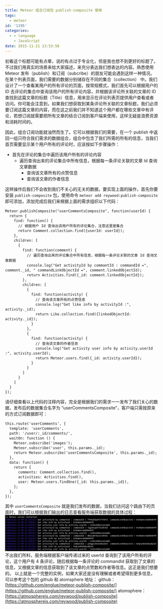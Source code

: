 ```yaml
---
title: Meteor 组合订阅包 publish-composite 使用
tags:
  - meteor
id: '1195'
categories:
  - - language
    - JavaScript
date: 2015-11-21 13:53:58
---
```


初看这个标题可能有点晕，说的有点过于专业化，但是我也想不到更好的标题了。不过我们用真实的场景来给大家描述，来充分表达我们想表达的内容。熟悉使用 Meteor 发布（publish）和订阅（subcribe）的朋友可能会遇到这样一种情况。在某个列表页面，我们需要的数据分别储存在不同的集合（collection） 中。我们设计了一个查看某用户的所有评论的页面，按常规模式，我们首先可以根据用户的 ID 去评论的集合中查询该用户的所有评论内容，并根据该评论所关联的文章的 ID 查找到这篇文章的标题（Title）信息，用来显示在评论列表页提供用户查看或者访问。你可能会注意到，如果我们想获取到某条评论所关联的文章标题，我们必须要订阅这篇文章的内容，而在这之前我们并不知道这个用户都在哪些文章中有评论，若想订阅就需要把所有文章的结合订阅到客户端来使用，这样无疑是浪费资源和消耗时间的。
<!-- more -->
因此，组合订阅功能就油然而生了。它可以根据我们的需要，在一个 publish 中返回一组只符合我们需求的数据组合，组合中包含了我们所需的所有的信息，当我们首页需要显示某个用户所有的评论时，应该按如下步骤操作：

*   首先在评论的集合中遍历该用户所有的评论内容
    *   遍历查询出来的评论集合中所有信息，根据每一条评论关联的文章 Id 查询文章数据
        *   查询该文章所有的点赞信息
        *   查询该文章的作者信息

这样操作后我们不会收到我们不关心的无关的数据，要实现上面的操作，首先你要安装 `publish-composite` 包，使用命令 `meteor add reywood:publish-composite` 即可添加，添加完成后我们来根据上面的需求组织以下代码：

```
Meteor.publishComposite("userCommentsComposite", function(userId) {
  return {
    find: function() {
      // 根据用户 Id 查询出该用户所有的评论集合，注意这里是集合
      return Comment.collection.find({userId: userId});
    },
    children: [
      {
        find: function(comment) {
          // 遍历查询出来的评论集合中所有信息，根据每一条评论关联的文章 Id 查询文章数据
          console.log("Get activityId by commantId : commandId =", comment._id, " commandLinkObjectId =", comment.linkedObjectId);
          return Activities.find({_id: comment.linkedObjectId});
        },
        children: [
          {
            find: function(activity) {
              // 查询该文章所有的点赞信息
              console.log("Get like info by activityId :", activity._id);
              return Like.collection.find({linkedObjectId: activity._id});
            }
          },
          {
            find: function(activity) {
              // 查询该文章的作者信息
              console.log("Get activity user info by activity.userId :", activity.userId);
              return Meteor.users.find({_id: activity.userId});
            }
          }
        ]
      }
    ]
  }
});
```

请仔细查看以上代码的注释内容，完全是根据我们的需求一一发布了我们关心的数据，发布后的数据集合名字为 “userCommentsComposite”，客户端只需按原来的方式订阅数据即可：

```
this.route('userComments', {
  template: 'userComments',
  path: '/user/:_id/comments/',
  waitOn: function () {
    Meteor.subscribe('images');
    Meteor.subscribe('user', this.params._id);
    return Meteor.subscribe('userCommentsComposite', this.params._id);
  },
  data: function() {
    return {
      comments: Comment.collection.find(),
      activities: Activities.find(),
      user: Meteor.users.findOne({_id: this.params._id}),
    };
  },
});
```

其中 `userCommentsComposite` 就是我们发布的数据，当我们访问这个路由下的页面时，我们可以根据我们输出的日志查看服务端获取数据的具体过程： [![屏幕快照 2015-11-21 下午1.40.47](/images/2015/11/屏幕快照-2015-11-21-下午1.40.47-1024x242.png)](/images/2015/11/屏幕快照-2015-11-21-下午1.40.47.png) 不出我们所料，服务端根据客户端传递过来的 userId 查询到了该用户所有的评论，这个用户有 4 条评论，随后根据每一条评论的 commandId 获取到了文章的信息，又根据文章的信息获取到了该文章的点赞数和作者等信息。这正是我们想要的。 以上就是一个完整的实例，如果大家还是没有理解或者希望得到更多信息，可以参考这个包的 github 和 atomsphere 地址： github：[https://github.com/englue/meteor-publish-composite/](https://github.com/englue/meteor-publish-composite/) atomsphere：[https://atmospherejs.com/reywood/publish-composite](https://atmospherejs.com/reywood/publish-composite)
